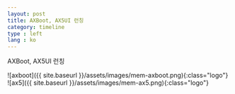 ```yaml
---
layout: post
title: AXBoot, AX5UI 런칭
category: timeline
type : left
lang : ko
---
```


AXBoot, AX5UI 런칭

![axboot]({{ site.baseurl }}/assets/images/mem-axboot.png){:class="logo"}
![ax5]({{ site.baseurl }}/assets/images/mem-ax5.png){:class="logo"}